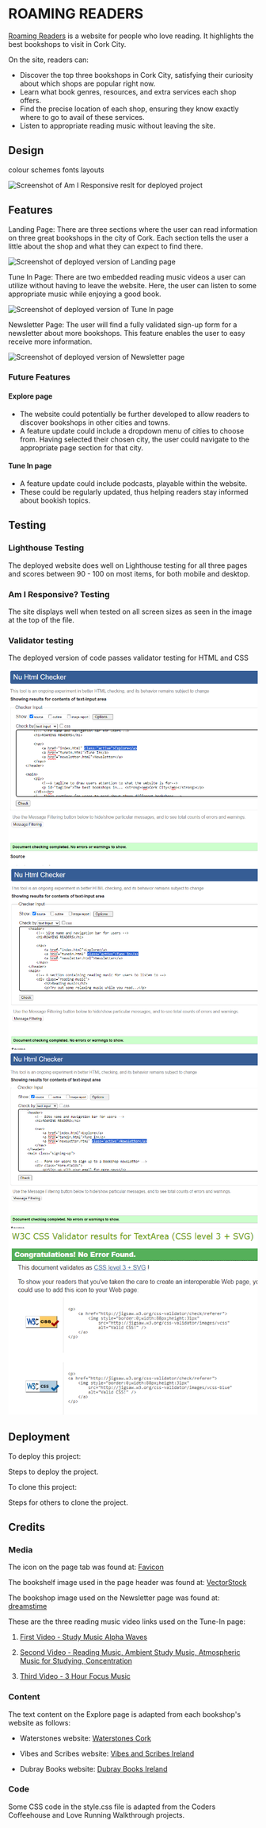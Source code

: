 # ROAMING READERS
[Roaming Readers](https://1234christina.github.io/readers-site/) is a website for people who love reading. It highlights the best bookshops to visit in Cork City. 

On the site, readers can:
+ Discover the top three bookshops in Cork City, satisfying their curiosity about which shops are popular right now.
+ Learn what book genres, resources, and extra services each shop offers.
+ Find the precise location of each shop, ensuring they know exactly where to go to avail of these services.
+ Listen to appropriate reading music without leaving the site.

## Design
colour schemes 
fonts 
layouts

![Screenshot of Am I Responsive reslt for deployed project]() 

## Features
Landing Page: 
There are three sections where the user can read information on three great bookshops in the city of Cork. Each section tells the user a little about the shop and what they can expect to find there.

![Screenshot of deployed version of Landing page]()

Tune In Page: 
There are two embedded reading music videos a user can utilize without having to leave the website. Here, the user can listen to some appropriate music while enjoying a good book.

![Screenshot of deployed version of Tune In page]()

Newsletter Page: The user will find a fully validated sign-up form for a newsletter about more bookshops. This feature enables the user to easy receive more information.

![Screenshot of deployed version of Newsletter page]()

### Future Features 

#### Explore page
- The website could potentially be further developed to allow readers to discover bookshops in other cities and towns.
- A feature update could include a dropdown menu of cities to choose from.  Having selected their chosen city, the user could navigate to the appropriate page section for that city.

#### Tune In page 
- A feature update could include podcasts, playable within the website.
- These could be regularly updated, thus helping readers stay informed about bookish topics.

## Testing 
### Lighthouse Testing
The deployed website does well on Lighthouse testing for all three pages and scores between 90 - 100 on most items, for both mobile and desktop.


### Am I Responsive? Testing
The site displays well when tested on all screen sizes as seen in the image at the top of the file.




### Validator testing
The deployed version of code passes validator testing for HTML and CSS

![Explore page html validation](/assets/images/explore-page-html-validation.png)
![Tune In page html validation](/assets/images/tune-in-page-html-validation.png)
![Newsletter page html validation](/assets/images/newsletter-page-html-validation.png)
![CSS Validation](/assets/images/css-validation.png)

## Deployment
To deploy this project:



Steps to deploy the project.

To clone this project:



Steps for others to clone the project.

## Credits

### Media
The icon on the page tab was found at: [Favicon](https://favicon.io/emoji-favicons/books/)

The bookshelf image used in the page header was found at: [VectorStock](https://www.vectorstock.com/royalty-free-vector/book-shelf-concept-vector-45081013)

The bookshop image used on the Newsletter page was found at: [dreamstime](https://www.dreamstime.com/stock-illustration-bookshop-bookstore-building-facade-row-books-window-vector-illustration-image99251970)

These are the three reading music video links used on the Tune-In page:

1. [First Video - Study Music Alpha Waves](https://www.youtube.com/watch?v=WPni755-Krg&t=198s)

2. [Second Video - Reading Music, Ambient Study Music, Atmospheric Music for Studying, Concentration](https://www.youtube.com/watch?v=I6wFBVk4uGQ)

3. [Third Video - 3 Hour Focus Music](https://www.youtube.com/watch?v=ctXQxPO3bbg&list=PLQkQfzsIUwRaXv-BmCq4sWcOTDz1Vd_F2)


### Content

The text content on the Explore page is adapted from each bookshop's website as follows:

 + Waterstones website: [Waterstones Cork](https://www.waterstones.com/bookshops/cork)

+ Vibes and Scribes website: [Vibes and Scribes Ireland](https://www.vibesandscribes.ie/about-us/)

+ Dubray Books website: [Dubray Books Ireland](https://www.dubraybooks.ie/giftcard/personal-shopper)

### Code

Some CSS code in the style.css file is adapted from the Coders Coffeehouse and Love Running Walkthrough projects. 

